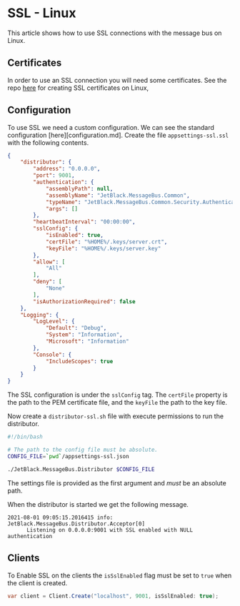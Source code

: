 # SSL - Linux

This article shows how to use SSL connections with the message bus on Linux.

## Certificates

In order to use an SSL connection you will need some certificates.
See the repo [here](https://github.com/rob-blackbourn/ssl-certs) for creating SSL
certificates on Linux,

## Configuration

To use SSL we need a custom configuration. We can see the standard
configuration [here][configuration.md]. 
Create the file `appsettings-ssl.ssl` with the following contents.


```json
{
    "distributor": {
        "address": "0.0.0.0",
        "port": 9001,
        "authentication": {
            "assemblyPath": null,
            "assemblyName": "JetBlack.MessageBus.Common",
            "typeName": "JetBlack.MessageBus.Common.Security.Authentication.NullAuthenticator",
            "args": []
        },
        "heartbeatInterval": "00:00:00",
        "sslConfig": {
            "isEnabled": true,
            "certFile": "%HOME%/.keys/server.crt",
            "keyFile": "%HOME%/.keys/server.key"
        },
        "allow": [
            "All"
        ],
        "deny": [
            "None"
        ],
        "isAuthorizationRequired": false
    },
    "Logging": {
        "LogLevel": {
            "Default": "Debug",
            "System": "Information",
            "Microsoft": "Information"
        },
        "Console": {
            "IncludeScopes": true
        }
    }
}
```


The SSL configuration is under the `sslConfig` tag.
The `certFile` property is the path to the PEM certificate file,
and the `keyFile` the path to the key file.

Now create a `distributor-ssl.sh` file with execute permissions to run the distributor.

```bash
#!/bin/bash

# The path to the config file must be absolute.
CONFIG_FILE=`pwd`/appsettings-ssl.json

./JetBlack.MessageBus.Distributor $CONFIG_FILE
```

The settings file is provided as the first argument and *must* be an absolute
path.

When the distributor is started we get the following message.

```
2021-08-01 09:05:15.2016415 info: JetBlack.MessageBus.Distributor.Acceptor[0]
      Listening on 0.0.0.0:9001 with SSL enabled with NULL authentication
```

## Clients

To Enable SSL on the clients the `isSslEnabled` flag must be set to
`true` when the client is created.

```cs
var client = Client.Create("localhost", 9001, isSslEnabled: true);
```

